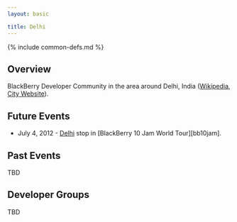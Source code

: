 ```yaml
---
layout: basic

title: Delhi
---
```

{% include common-defs.md %}

## Overview

BlackBerry Developer Community in the area around Delhi, India
([Wikipedia](http://en.wikipedia.org/wiki/Delhi), [City Website](http://delhi.gov.in/)).

## Future Events

* July 4, 2012 - [Delhi](http://www.blackberryjamworldtour.com/delhi) stop in [BlackBerry 10 Jam World Tour][bb10jam].

## Past Events

TBD

## Developer Groups

TBD


